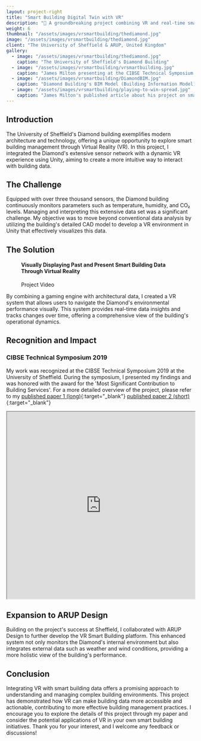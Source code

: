 ```yaml
---
layout: project-right
title: "Smart Building Digital Twin with VR"
description: "🏢 A groundbreaking project combining VR and real-time smart-building data for an immersive 3D experience, showcased at the CIBSE Technical Symposium."
weight: 6
thumbnail: "/assets/images/vrsmartbuilding/thediamond.jpg"
image: "/assets/images/vrsmartbuilding/thediamond.jpg"
client: "The University of Sheffield & ARUP, United Kingdom"
gallery:
  - image: "/assets/images/vrsmartbuilding/thediamond.jpg"
    caption: "The University of Sheffield's Diamond Building"
  - image: "/assets/images/vrsmartbuilding/vrsmartbuilding.jpg"
    caption: "James Milton presenting at the CIBSE Technical Symposium 2019 on his paper."
  - image: "/assets/images/vrsmartbuilding/DiamondBIM.jpg"
    caption: "Diamond Building's BIM Model (Building Information Model)"
  - image: "/assets/images/vrsmartbuilding/playing-to-win-spread.jpg"
    caption: "James Milton's published article about his project on smart building data in virtual reality."
---
```


## Introduction
The University of Sheffield's Diamond building exemplifies modern architecture and technology, offering a unique opportunity to explore smart building management through Virtual Reality (VR). In this project, I integrated the Diamond's extensive sensor network with a dynamic VR experience using Unity, aiming to create a more intuitive way to interact with building data.

## The Challenge
Equipped with over three thousand sensors, the Diamond building continuously monitors parameters such as temperature, humidity, and CO₂ levels. Managing and interpreting this extensive data set was a significant challenge. My objective was to move beyond conventional data analysis by utilizing the building's detailed CAD model to develop a VR environment in Unity that effectively visualizes this data.

## The Solution

<figure class="figure-full">
  <div id="player" data-plyr-provider="youtube" data-plyr-embed-id="xQKAFD06nfw"></div>
  <figcaption>
    <h4>Visually Displaying Past and Present Smart Building Data Through Virtual Reality</h4>
    <p>Project Video</p>
  </figcaption>
</figure>

By combining a gaming engine with architectural data, I created a VR system that allows users to navigate the Diamond's environmental performance visually. This system provides real-time data insights and tracks changes over time, offering a comprehensive view of the building's operational dynamics.

## Recognition and Impact
### CIBSE Technical Symposium 2019
My work was recognized at the CIBSE Technical Symposium 2019 at the University of Sheffield. During the symposium, I presented my findings and was honored with the award for the 'Most Significant Contribution to Building Services'. For a more detailed overview of the project, please refer to my [published paper 1 (long)](https://www.researchgate.net/publication/368707324_Visually_Displaying_Past_and_Present_Smart_Building_Data_Through_Virtual_Reality){:target="_blank"} [published paper 2 (short)](https://www.researchgate.net/publication/331651264_Visually_Displaying_Past_and_Present_Smart_Building_Data_Through_Virtual_Reality){:target="_blank"} 

<iframe loading="lazy" src="https://drive.google.com/file/d/17Txf8loNDrvLOboYrNfnUHdQVQ5cPO9s/preview" width="100%" height="500"></iframe>

## Expansion to ARUP Design
Building on the project's success at Sheffield, I collaborated with ARUP Design to further develop the VR Smart Building platform. This enhanced system not only monitors the Diamond's internal environment but also integrates external data such as weather and wind conditions, providing a more holistic view of the building's performance.

## Conclusion
Integrating VR with smart building data offers a promising approach to understanding and managing complex building environments. This project has demonstrated how VR can make building data more accessible and actionable, contributing to more effective building management practices. I encourage you to explore the details of this project through my paper and consider the potential applications of VR in your own smart building initiatives. Thank you for your interest, and I welcome any feedback or discussions!
